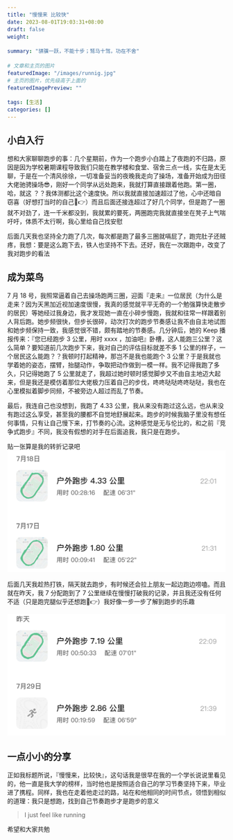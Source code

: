 ```yaml
---
title: "慢慢来 比较快"
date: 2023-08-01T19:03:31+08:00
draft: false
weight: 

summary: "骐骥一跃，不能十步；驽马十驾，功在不舍"

# 文章和主页的图片
featuredImage: "/images/runnig.jpg"
# 主页的图片，优先级高于上面的
featuredImagePreview: ""

tags: [生活]
categories: []
---
```


## 小白入行

想和大家聊聊跑步的事：几个星期前，作为一个跑步小白踏上了夜跑的不归路，原因是因为学校暑期课程导致我们只能在教学楼和食堂、宿舍三点一线，实在是太无聊，于是在一个清风徐徐，一切准备妥当的夜晚我走向了操场，准备开始成为田径大佬驰骋操场😎，刚好一个同学从远处跑来，我就打算直接跟着他跑。第一圈，哈，就这 ？？我体测都比这个速度快。所以我就直接加速超过了他，心中还暗自窃喜（好想打当时的自己🤣👉）而且后面还接连超过了好几个同学，但是跑了一圈就不对劲了，连一千米都没到，我就累的要死，两圈跑完我就直接坐在凳子上气喘吁吁，体质不太行啊，我心里给自己找安慰

后面几天我也坚持全力跑了几次，每次都是跑了最多三圈就嗝屁了，跑完肚子还贼疼，我想：要是这么跑下去，铁人也坚持不下去。还好，我在一次跟跑中，改变了我对跑步的看法

## 成为菜鸟

7 月 18 号，我照常逼着自己去操场跑两三圈，迎面『走来』一位居民（为什么是走来？因为天黑加近视加速度很慢，我真的感觉就平平无奇的一个勉强算快走散步的居民）等她经过我身边，我才发现她一直在小碎步慢跑，我就和往常一样跟着别人背后跑。她步频很快，但步长很碎，动次打次的跑步节奏感让我不由自主地试图和她步频保持一致，我感觉很不错，颇有踏地的节奏感。几分钟后，她的 Keep 播报传来：『您已经跑步 3 公里，用时 xxxx ，加油吧』卧槽，这人能跑三公里？这么简单？要知道前几次跑步下来，我对自己的评估目标就差不多 1 公里的样子，一个居民这么能跑？？我顿时打起精神，那岂不是我也能跑个 3 公里？于是我就也学着她的姿态，摆臂，抬腿动作，争取把动作做到一模一样。我不记得我跑了多久，只记得她跑了 5 公里就走了，我超过她时顿时感觉脚步又不由自主地迈大起来，但是我还是模仿着那位大佬极力压着自己的步伐，咚咚哒哒咚咚哒哒，我也在心里模拟着脚步同频，不被旁边人超过而乱了节奏。

最后，我连自己也没想到，我跑了 4.33 公里，我从来没有跑过这么远，也从来没有跑过这么享受，甚至我的腰都不自觉地舒展起来。跑步的时候我脑子里没有想任何事情，只有让自己慢下来，打节奏的心流。这种感觉是无与伦比的，和之前『竞争式跑步』不同，我没有假想的对手在后面追我，我只是在跑步。

贴一张算是我的转折记录吧
![第一次跑到 4 公里](/assets/images/record1.png)

后面几天我趁热打铁，隔天就去跑步，有时候还会拉上朋友一起边跑边唠嗑。而且就在昨天，我 7 分配跑到了 7 公里继续在慢慢打破我的记录，并且我还没有任何不适（只是跑完腿似乎还想跑🤣👉）我好像一步一步了解到跑步的乐趣

![破纪录了耶](/assets/images/record2.png)

## 一点小小的分享

正如我标题所说，『慢慢来，比较快』，这句话我是很早在我的一个学长说说里看见的，他一直是我大学的榜样，当时他也是按照适合自己的学习节奏坚持下来，毕业进了携程。同样，我也在走着他走过的路，站在和他相同的时间节点，领悟到相似的道理：我只是想跑，找到自己节奏跑步才是跑步的意义

> I just feel like running

希望和大家共勉